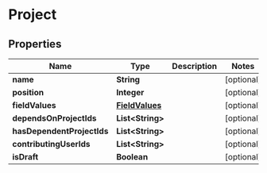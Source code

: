 
# Project

## Properties
Name | Type | Description | Notes
------------ | ------------- | ------------- | -------------
**name** | **String** |  |  [optional]
**position** | **Integer** |  |  [optional]
**fieldValues** | [**FieldValues**](FieldValues.md) |  |  [optional]
**dependsOnProjectIds** | **List&lt;String&gt;** |  |  [optional]
**hasDependentProjectIds** | **List&lt;String&gt;** |  |  [optional]
**contributingUserIds** | **List&lt;String&gt;** |  |  [optional]
**isDraft** | **Boolean** |  |  [optional]



